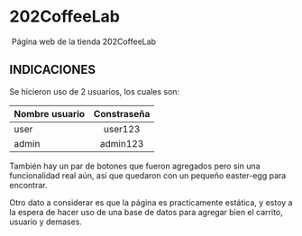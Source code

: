 # 202CoffeeLab

 Página web de la tienda 202CoffeeLab

## INDICACIONES

Se hicieron uso de 2 usuarios, los cuales son:

| Nombre usuario | Constraseña |
| -------------- | :---------: |
| user           |   user123   |
| admin          |  admin123   |

También hay un par de botones que fueron agregados pero sin una funcionalidad real aún, así que quedaron con un pequeño easter-egg para encontrar. 

Otro dato a considerar es que la página es practicamente estática, y estoy a la espera de hacer uso de una base de datos para agregar bien el carrito, usuario y demases.